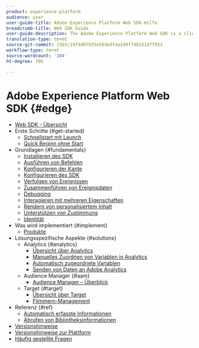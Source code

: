 ```yaml
---
product: experience-platform
audience: user
user-guide-title: Adobe Experience Platform Web SDK-Hilfe
breadcrumb-title: Web SDK Guide
user-guide-description: The Adobe Experience Platform Web SDK is a client-side JavaScript library that allows you to interact with various Adobe Experience Cloud services through the Adobe Experience Platform Edge Network.
translation-type: tm+mt
source-git-commit: 1565c19fdd07935e503e9faa2d9f748331d7f933
workflow-type: tm+mt
source-wordcount: '104'
ht-degree: 70%

---
```



# Adobe Experience Platform Web SDK {#edge}

* [Web SDK - Übersicht](home.md)
* Erste Schritte {#get-started}
   * [Schnellstart mit Launch](getting-started/quick-start-with-launch.md)
   * [Quick Beginn ohne Start](getting-started/quick-start-without-launch.md)
* Grundlagen {#fundamentals}
   * [Installieren des SDK](fundamentals/installing-the-sdk.md)
   * [Ausführen von Befehlen](fundamentals/executing-commands.md)
   * [Konfigurieren der Kante](fundamentals/edge-configuration.md)
   * [Konfigurieren des SDK](fundamentals/configuring-the-sdk.md)
   * [Verfolgen von Ereignissen](fundamentals/tracking-events.md)
   * [Zusammenführen von Ereignisdaten](fundamentals/merging-event-data.md)
   * [Debugging](fundamentals/debugging.md)
   * [Interagieren mit mehreren Eigenschaften](fundamentals/interacting-with-multiple-properties.md)
   * [Rendern von personalisiertem Inhalt](fundamentals/rendering-personalization-content.md)
   * [Unterstützen von Zustimmung](fundamentals/supporting-consent.md)
   * [Identität](fundamentals/identity.md)
* Was wird implementiert {#implement}
   * [Produkte](what-to-implement/commerce.md)
* Lösungsspezifische Aspekte {#solutions}
   * Analytics {#analytics}
      * [Übersicht über Analytics](solution-specific/analytics/analytics-overview.md)
      * [Manuelles Zuordnen von Variablen in Analytics](solution-specific/analytics/manually-mapping-variables.md)
      * [Automatisch zugeordnete Variablen](solution-specific/analytics/automatically-mapped-vars.md)
      * [Senden von Daten an Adobe Analytics](solution-specific/analytics/link-tracking.md)
   * Audience Manager {#aam}
      * [Audience Manager – Überblick](solution-specific/audience-manager/audience-manager-overview.md)
   * Target {#target}
      * [Übersicht über Target](solution-specific/target/target-overview.md)
      * [Flimmern-Management](solution-specific/target/flicker-management.md)
* Referenz {#ref}
   * [Automatisch erfasste Informationen](reference/automatic-information.md)
   * [Abrufen von Bibliotheksinformationen](reference/retrieving-library-information.md)
* [Versionshinweise](release-notes.md)
* [Versionshinweise zur Plattform](https://docs.adobe.com/content/help/de-DE/experience-platform/release-notes/latest.html)
* [Häufig gestellte Fragen](getting-started/web-sdk-faq.md)